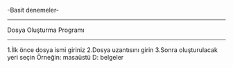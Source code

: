 -Basit denemeler-
***********************
Dosya Oluşturma Programı
***********************
1.İlk önce dosya ismi giriniz
2.Dosya uzantısını girin
3.Sonra oluşturulacak yeri seçin
Örneğin:
masaüstü    D:        belgeler
